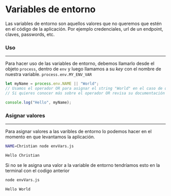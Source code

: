 # Variables de entorno

Las variables de entorno son aquellos valores que no queremos que estén en el código de la aplicación. Por ejemplo credenciales, url de un endpoint, claves, passwords, etc.

### Uso
-------------------

Para hacer uso de las variables de entorno, debemos llamarlo desde el objeto `process`, dentro de `env` y luego llamamos a su _key_ con el nombre de nuestra variable. `process.env.MY_ENV_VAR`

```js
let myName = process.env.NAME || "World";
// Usamos el operador OR para asignar el string "World" en el caso de que process.env.NAME es undefined
// Si quieres conocer más sobre el operador OR revisa su documentación https://developer.mozilla.org/en-US/docs/Web/JavaScript/Reference/Operators/Logical_OR_assignment

console.log("Hello", myName);
```

### Asignar valores
-------------------

Para asignar valores a las varibles de entorno lo podemos hacer en el momento en que levantamos la aplicación.

```bash
NAME=Christian node envVars.js

Hello Christian
```

Si no se le asigna una valor a la variable de entorno tendríamos esto en la terminal con el codigo anterior

```bash
node envVars.js

Hello World
```
